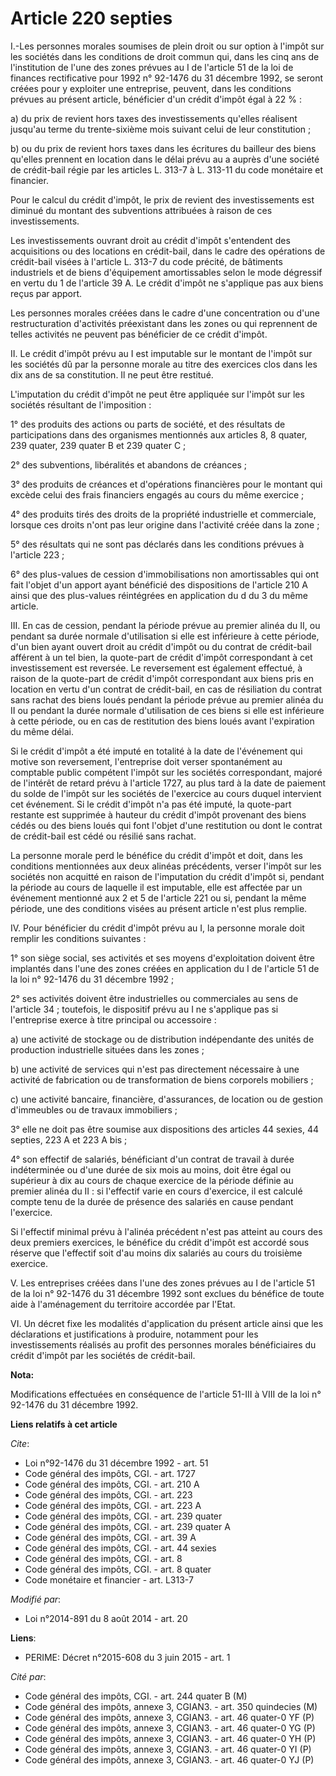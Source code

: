 # Article 220 septies

I.-Les personnes morales soumises de plein droit ou sur option à l'impôt sur les sociétés dans les conditions de droit commun
qui, dans les cinq ans de l'institution de l'une des zones prévues au I de l'article 51 de la loi de finances rectificative
pour 1992 n° 92-1476 du 31 décembre 1992, se seront créées pour y exploiter une entreprise, peuvent, dans les conditions
prévues au présent article, bénéficier d'un crédit d'impôt égal à 22 % : 

a) du prix de revient hors taxes des investissements qu'elles réalisent jusqu'au terme du trente-sixième mois suivant celui
de leur constitution ; 

b) ou du prix de revient hors taxes dans les écritures du bailleur des biens qu'elles prennent en location dans le délai
prévu au a auprès d'une société de crédit-bail régie par les articles L. 313-7 à L. 313-11 du code monétaire et financier. 

Pour le calcul du crédit d'impôt, le prix de revient des investissements est diminué du montant des subventions attribuées à
raison de ces investissements. 

Les investissements ouvrant droit au crédit d'impôt s'entendent des acquisitions ou des locations en crédit-bail, dans le
cadre des opérations de crédit-bail visées à l'article L. 313-7 du code précité, de bâtiments industriels et de biens
d'équipement amortissables selon le mode dégressif en vertu du 1 de l'article 39 A. Le crédit d'impôt ne s'applique pas aux
biens reçus par apport. 

Les personnes morales créées dans le cadre d'une concentration ou d'une restructuration d'activités préexistant dans les
zones ou qui reprennent de telles activités ne peuvent pas bénéficier de ce crédit d'impôt. 

II. Le crédit d'impôt prévu au I est imputable sur le montant de l'impôt sur les sociétés dû par la personne morale au titre
des exercices clos dans les dix ans de sa constitution. Il ne peut être restitué. 

L'imputation du crédit d'impôt ne peut être appliquée sur l'impôt sur les sociétés résultant de l'imposition : 

1° des produits des actions ou parts de société, et des résultats de participations dans des organismes mentionnés aux
articles 8,
8 quater, 239 quater, 239 quater B et 239 quater C ; 

2° des subventions, libéralités et abandons de créances ; 

3° des produits de créances et d'opérations financières pour le montant qui excède celui des frais financiers engagés au
cours du même exercice ; 

4° des produits tirés des droits de la propriété industrielle et commerciale, lorsque ces droits n'ont pas leur origine dans
l'activité créée dans la zone ; 

5° des résultats qui ne sont pas déclarés dans les conditions prévues à l'article 223 ; 

6° des plus-values de cession d'immobilisations non amortissables qui ont fait l'objet d'un apport ayant bénéficié des
dispositions de l'article 210 A ainsi que des plus-values réintégrées en application du d du 3 du même article. 

III. En cas de cession, pendant la période prévue au premier alinéa du II, ou pendant sa durée normale d'utilisation si elle
est inférieure à cette période, d'un bien ayant ouvert droit au crédit d'impôt ou du contrat de crédit-bail afférent à un tel
bien, la quote-part de crédit d'impôt correspondant à cet investissement est reversée. Le reversement est également effectué,
à raison de la quote-part de crédit d'impôt correspondant aux biens pris en location en vertu d'un contrat de crédit-bail, en
cas de résiliation du contrat sans rachat des biens loués pendant la période prévue au premier alinéa du II ou pendant la
durée normale d'utilisation de ces biens si elle est inférieure à cette période, ou en cas de restitution des biens loués
avant l'expiration du même délai. 

Si le crédit d'impôt a été imputé en totalité à la date de l'événement qui motive son reversement, l'entreprise doit verser
spontanément au comptable public compétent l'impôt sur les sociétés correspondant, majoré de l'intérêt de retard prévu à
l'article 1727, au plus tard à la date de paiement du solde de l'impôt sur les sociétés de l'exercice au cours duquel
intervient cet événement. Si le crédit d'impôt n'a pas été imputé, la quote-part restante est supprimée à hauteur du crédit
d'impôt provenant des biens cédés ou des biens loués qui font l'objet d'une restitution ou dont le contrat de crédit-bail est
cédé ou résilié sans rachat. 

La personne morale perd le bénéfice du crédit d'impôt et doit, dans les conditions mentionnées aux deux alinéas précédents,
verser l'impôt sur les sociétés non acquitté en raison de l'imputation du crédit d'impôt si, pendant la période au cours de
laquelle il est imputable, elle est affectée par un événement mentionné aux 2 et 5 de l'article 221 ou si, pendant la même
période, une des conditions visées au présent article n'est plus remplie. 

IV. Pour bénéficier du crédit d'impôt prévu au I, la personne morale doit remplir les conditions suivantes : 

1° son siège social, ses activités et ses moyens d'exploitation doivent être implantés dans l'une des zones créées en
application du I de l'article 51 de la loi n° 92-1476 du 31 décembre 1992 ; 

2° ses activités doivent être industrielles ou commerciales au sens de l'article 34 ; toutefois, le dispositif prévu au I ne
s'applique pas si l'entreprise exerce à titre principal ou accessoire : 

a) une activité de stockage ou de distribution indépendante des unités de production industrielle situées dans les zones ; 

b) une activité de services qui n'est pas directement nécessaire à une activité de fabrication ou de transformation de biens
corporels mobiliers ; 

c) une activité bancaire, financière, d'assurances, de location ou de gestion d'immeubles ou de travaux immobiliers ; 

3° elle ne doit pas être soumise aux dispositions des  articles 44 sexies, 44 septies, 223 A et 223 A bis ; 

4° son effectif de salariés, bénéficiant d'un contrat de travail à durée indéterminée ou d'une durée de six mois au moins,
doit être égal ou supérieur à dix au cours de chaque exercice de la période définie au premier alinéa du II : si l'effectif
varie en cours d'exercice, il est calculé compte tenu de la durée de présence des salariés en cause pendant l'exercice. 

Si l'effectif minimal prévu à l'alinéa précédent n'est pas atteint au cours des deux premiers exercices, le bénéfice du
crédit d'impôt est accordé sous réserve que l'effectif soit d'au moins dix salariés au cours du troisième exercice. 

V. Les entreprises créées dans l'une des zones prévues au I de l'article 51 de la loi n° 92-1476 du 31 décembre 1992 sont
exclues du bénéfice de toute aide à l'aménagement du territoire accordée par l'Etat. 

VI. Un décret fixe les modalités d'application du présent article ainsi que les déclarations et justifications à produire,
notamment pour les investissements réalisés au profit des personnes morales bénéficiaires du crédit d'impôt par les sociétés
de crédit-bail.

**Nota:**

Modifications effectuées en conséquence de l'article 51-III à VIII de la loi n° 92-1476 du 31 décembre 1992.

**Liens relatifs à cet article**

_Cite_:

  - Loi n°92-1476 du 31 décembre 1992 - art. 51
  - Code général des impôts, CGI. - art. 1727
  - Code général des impôts, CGI. - art. 210 A
  - Code général des impôts, CGI. - art. 223
  - Code général des impôts, CGI. - art. 223 A
  - Code général des impôts, CGI. - art. 239 quater
  - Code général des impôts, CGI. - art. 239 quater A
  - Code général des impôts, CGI. - art. 39 A
  - Code général des impôts, CGI. - art. 44 sexies
  - Code général des impôts, CGI. - art. 8
  - Code général des impôts, CGI. - art. 8 quater
  - Code monétaire et financier - art. L313-7

_Modifié par_:

  - Loi n°2014-891 du 8 août 2014 - art. 20

**Liens**:

  - PERIME: Décret n°2015-608 du 3 juin 2015 - art. 1

_Cité par_:

  - Code général des impôts, CGI. - art. 244 quater B (M)
  - Code général des impôts, annexe 3, CGIAN3. - art. 350 quindecies (M)
  - Code général des impôts, annexe 3, CGIAN3. - art. 46 quater-0 YF (P)
  - Code général des impôts, annexe 3, CGIAN3. - art. 46 quater-0 YG (P)
  - Code général des impôts, annexe 3, CGIAN3. - art. 46 quater-0 YH (P)
  - Code général des impôts, annexe 3, CGIAN3. - art. 46 quater-0 YI (P)
  - Code général des impôts, annexe 3, CGIAN3. - art. 46 quater-0 YJ (P)
